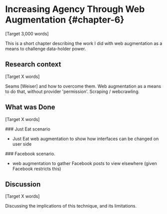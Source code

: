 Increasing Agency Through Web Augmentation {#chapter-6}
=======================
[Target 3,000 words]

This is a short chapter describing the work I did with web augmentation as a means to challenge data-holder power.

Research context
----------------
[Target X words]

Seams [Weiser] and how to overcome them. Web augmentation as a means to do that, without provider 'permission'. Scraping / webcrawling.

What was Done
----------
[Target X words]

### Just Eat scenario

- Just Eat web augmentation to show how interfaces can be changed on user side

### Facebook scenario.

- web augmentation to gather Facebook posts to view elsewhere (given Facebook restricts this)


Discussion
----------

[Target X words]

Discussing the implications of this technique, and its limitations.
